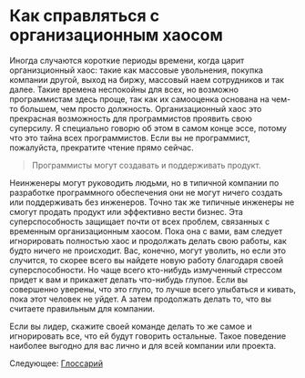 # Как справляться с организационным хаосом

Иногда случаются короткие периоды времени, когда царит организционный хаос: такие как массовые увольнения, покупка компании другой, выход на биржу, массовый наем сотрудников и так далее. Такие времена неспокойны для всех, но возможно программистам здесь проще, так как их самооценка основана на чем-то большем, чем просто должность. Организационный хаос это прекрасная возможность для программистов проявить свою суперсилу. Я специально говорю об этом в самом конце эссе, потому что это тайна всех программистов. Если вы не программист, пожалуйста, прекратите чтение прямо сейчас.

> Программисты могут создавать и поддерживать продукт.

Неинженеры могут руководить людьми, но в типичной компании по разработке программного обеспечения они не могут ничего создать или поддерживать без инженеров. Точно так же типичные инженеры не смогут продать продукт или эффективно вести бизнес. Эта суперспособность защищает почти от всех проблем, связанных с временным организационным хаосом. Пока она с вами, вам следует игнорировать полностью хаос и продолжать делать свою работы, как будто ничего не происходит. Вас, конечно, могут уволить, но если это случится, то скорее всего вы найдете новую работу благодаря своей суперспособности. Но чаще всего кто-нибудь измученный стрессом придет к вам и прикажет делать что-нибудь глупое. Если вы совершенно уверены, что это глупо, то лучше всего улыбаться и кивать, пока этот человек не уйдет. А затем продолжать делать то, что вы считаете правильным для компании.

Если вы лидер, скажите своей команде делать то же самое и игнорировать все, что ей будут говорить остальные. Такое поведение наиболее выгодно для вас лично и для всей компании или проекта.

Следующее: [Глоссарий](../../GLOSSARY.md)
